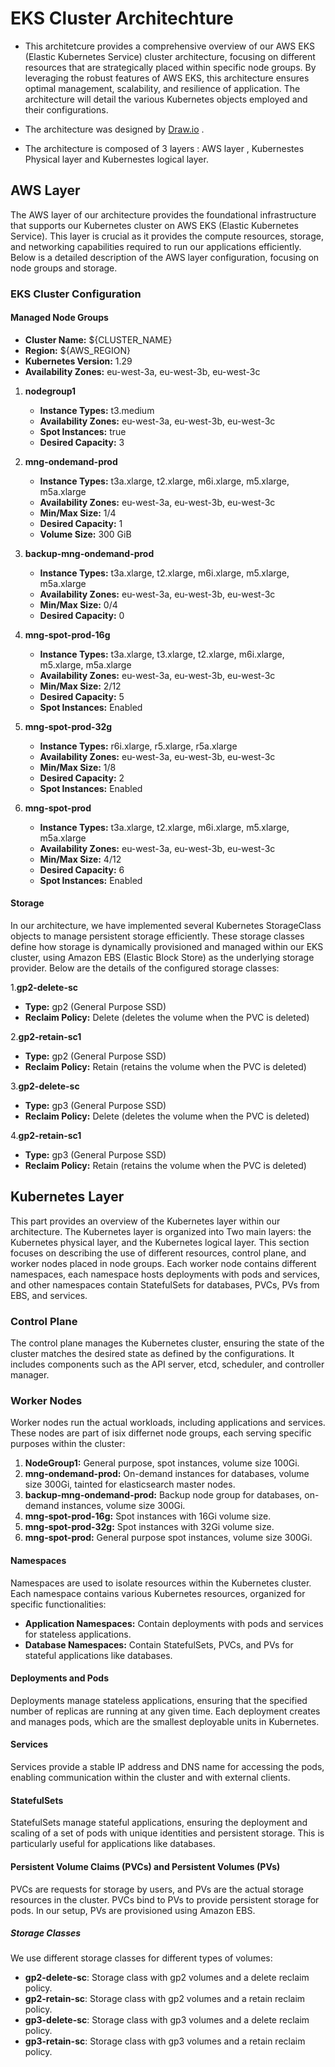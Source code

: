 # EKS Cluster Architechture
- This architetcure provides a comprehensive overview of our AWS EKS (Elastic Kubernetes Service) cluster architecture, focusing on different resources that are strategically placed within specific node groups. By leveraging the robust features of AWS EKS, this architecture ensures optimal management, scalability, and resilience of application. The architecture  will detail the various Kubernetes objects employed and  their configurations.
  
- The architecture was designed by [Draw.io](https://app.diagrams.net/) .

- The architecture is composed of 3 layers : AWS layer , Kubernestes Physical layer and Kubernestes logical layer.

## AWS Layer
The AWS layer of our architecture provides the foundational infrastructure that supports our Kubernetes cluster on AWS EKS (Elastic Kubernetes Service). This layer is crucial as it provides the compute resources, storage, and networking capabilities required to run our applications efficiently. Below is a detailed description of the AWS layer configuration, focusing on node groups and storage.

### EKS Cluster Configuration

#### Managed Node Groups


- **Cluster Name:** ${CLUSTER_NAME}
- **Region:** ${AWS_REGION}
- **Kubernetes Version:** 1.29
- **Availability Zones:** eu-west-3a, eu-west-3b, eu-west-3c

1. **nodegroup1**
   - **Instance Types:** t3.medium
   - **Availability Zones:** eu-west-3a, eu-west-3b, eu-west-3c
   - **Spot Instances:** true
   - **Desired Capacity:** 3
     
2. **mng-ondemand-prod**
   - **Instance Types:** t3a.xlarge, t2.xlarge, m6i.xlarge, m5.xlarge, m5a.xlarge
   - **Availability Zones:** eu-west-3a, eu-west-3b, eu-west-3c
   - **Min/Max Size:** 1/4
   - **Desired Capacity:** 1
   - **Volume Size:** 300 GiB


3. **backup-mng-ondemand-prod**
   - **Instance Types:** t3a.xlarge, t2.xlarge, m6i.xlarge, m5.xlarge, m5a.xlarge
   - **Availability Zones:** eu-west-3a, eu-west-3b, eu-west-3c
   - **Min/Max Size:** 0/4
   - **Desired Capacity:** 0


4. **mng-spot-prod-16g**
   - **Instance Types:** t3a.xlarge, t3.xlarge, t2.xlarge, m6i.xlarge, m5.xlarge, m5a.xlarge
   - **Availability Zones:** eu-west-3a, eu-west-3b, eu-west-3c
   - **Min/Max Size:** 2/12
   - **Desired Capacity:** 5
   - **Spot Instances:** Enabled

5. **mng-spot-prod-32g**
   - **Instance Types:** r6i.xlarge, r5.xlarge, r5a.xlarge
   - **Availability Zones:** eu-west-3a, eu-west-3b, eu-west-3c
   - **Min/Max Size:** 1/8
   - **Desired Capacity:** 2
   - **Spot Instances:** Enabled

6. **mng-spot-prod**
   - **Instance Types:** t3a.xlarge, t2.xlarge, m6i.xlarge, m5.xlarge, m5a.xlarge
   - **Availability Zones:** eu-west-3a, eu-west-3b, eu-west-3c
   - **Min/Max Size:** 4/12
   - **Desired Capacity:** 6
   - **Spot Instances:** Enabled

#### Storage

In our architecture, we have implemented several Kubernetes StorageClass objects to manage persistent storage efficiently. These storage classes define how storage is dynamically provisioned and managed within our EKS cluster, using Amazon EBS (Elastic Block Store) as the underlying storage provider. Below are the details of the configured storage classes:

1.**gp2-delete-sc** 
  - **Type:** gp2 (General Purpose SSD)
  - **Reclaim Policy:** Delete (deletes the volume when the PVC is deleted)

2.**gp2-retain-sc1**
  - **Type:** gp2 (General Purpose SSD)
  - **Reclaim Policy:** Retain (retains the volume when the PVC is deleted)

3.**gp2-delete-sc** 
  - **Type:** gp3 (General Purpose SSD)
  - **Reclaim Policy:** Delete (deletes the volume when the PVC is deleted)

4.**gp2-retain-sc1**
  - **Type:** gp3 (General Purpose SSD)
  - **Reclaim Policy:** Retain (retains the volume when the PVC is deleted)

## Kubernetes Layer
This part provides an overview of the Kubernetes layer within our architecture. The Kubernetes layer is organized into Two main layers:  the Kubernetes physical layer, and the Kubernetes logical layer. This section focuses on  describing the use of different resources, control plane, and worker nodes placed in node groups. Each worker node contains different namespaces, each namespace hosts deployments with pods and services, and other namespaces contain StatefulSets for databases, PVCs, PVs from EBS, and services.

### Control Plane

The control plane manages the Kubernetes cluster, ensuring the state of the cluster matches the desired state as defined by the configurations. It includes components such as the API server, etcd, scheduler, and controller manager.

### Worker Nodes

Worker nodes run the actual workloads, including applications and services. These nodes are part of isix differnet  node groups, each serving specific purposes within the cluster:

1. **NodeGroup1:** General purpose, spot instances, volume size 100Gi.
2. **mng-ondemand-prod:** On-demand instances for databases, volume size 300Gi, tainted for elasticsearch master nodes.
3. **backup-mng-ondemand-prod:** Backup node group for databases, on-demand instances, volume size 300Gi.
4. **mng-spot-prod-16g:** Spot instances with 16Gi volume size.
5. **mng-spot-prod-32g:** Spot instances with 32Gi volume size.
6. **mng-spot-prod:** General purpose spot instances, volume size 300Gi.

#### Namespaces

Namespaces are used to isolate resources within the Kubernetes cluster. Each namespace contains various Kubernetes resources, organized for specific functionalities:

- **Application Namespaces:** Contain deployments with pods and services for stateless applications.
- **Database Namespaces:** Contain StatefulSets, PVCs, and PVs for stateful applications like databases.

#### Deployments and Pods

Deployments manage stateless applications, ensuring that the specified number of replicas are running at any given time. Each deployment creates and manages pods, which are the smallest deployable units in Kubernetes.

#### Services

Services provide a stable IP address and DNS name for accessing the pods, enabling communication within the cluster and with external clients.

#### StatefulSets

StatefulSets manage stateful applications, ensuring the deployment and scaling of a set of pods with unique identities and persistent storage. This is particularly useful for applications like databases.

#### Persistent Volume Claims (PVCs) and Persistent Volumes (PVs)

PVCs are requests for storage by users, and PVs are the actual storage resources in the cluster. PVCs bind to PVs to provide persistent storage for pods. In our setup, PVs are provisioned using Amazon EBS.

##### Storage Classes

We use different storage classes for different types of volumes:
- **gp2-delete-sc**: Storage class with gp2 volumes and a delete reclaim policy.
- **gp2-retain-sc**: Storage class with gp2 volumes and a retain reclaim policy.
- **gp3-delete-sc**: Storage class with gp3 volumes and a delete reclaim policy.
- **gp3-retain-sc**: Storage class with gp3 volumes and a retain reclaim policy.

